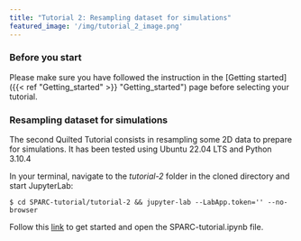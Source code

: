 ```yaml
---
title: "Tutorial 2: Resampling dataset for simulations"
featured_image: '/img/tutorial_2_image.png'
---
```

### **Before you start**
Please make sure you have followed the instruction in the [Getting started]({{< ref "Getting_started" >}} "Getting_started") page before selecting your tutorial.


### **Resampling dataset for simulations**
The second Quilted Tutorial consists in resampling some 2D data to prepare for simulations.
It has been tested using Ubuntu 22.04 LTS and Python 3.10.4 

In your terminal, navigate to the _tutorial-2_ folder in the cloned directory and start JupyterLab:

    $ cd SPARC-tutorial/tutorial-2 && jupyter-lab --LabApp.token='' --no-browser

Follow this [link](http://127.0.0.1:8888/lab) to get started and open the SPARC-tutorial.ipynb file.



